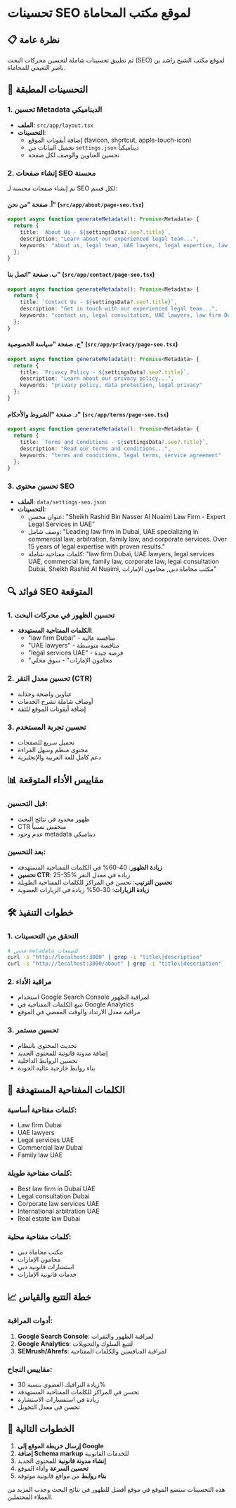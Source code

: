 # تحسينات SEO لموقع مكتب المحاماة

## 📋 نظرة عامة
تم تطبيق تحسينات شاملة لتحسين محركات البحث (SEO) لموقع مكتب الشيخ راشد بن ناصر النعيمي للمحاماة.

## 🎯 التحسينات المطبقة

### 1. تحسين Metadata الديناميكي
- **الملف**: `src/app/layout.tsx`
- **التحسينات**:
  - إضافة أيقونات الموقع (favicon, shortcut, apple-touch-icon)
  - تحميل البيانات من `settings.json` ديناميكياً
  - تحسين العناوين والوصف لكل صفحة

### 2. إنشاء صفحات SEO محسنة
تم إنشاء صفحات محسنة لـ SEO لكل قسم:

#### أ. صفحة "من نحن" (`src/app/about/page-seo.tsx`)
```typescript
export async function generateMetadata(): Promise<Metadata> {
  return {
    title: `About Us - ${settingsData?.seo?.title}`,
    description: "Learn about our experienced legal team...",
    keywords: "about us, legal team, UAE lawyers, legal expertise, law firm Dubai"
  };
}
```

#### ب. صفحة "اتصل بنا" (`src/app/contact/page-seo.tsx`)
```typescript
export async function generateMetadata(): Promise<Metadata> {
  return {
    title: `Contact Us - ${settingsData?.seo?.title}`,
    description: "Get in touch with our experienced legal team...",
    keywords: "contact us, legal consultation, UAE lawyers, law firm Dubai"
  };
}
```

#### ج. صفحة "سياسة الخصوصية" (`src/app/privacy/page-seo.tsx`)
```typescript
export async function generateMetadata(): Promise<Metadata> {
  return {
    title: `Privacy Policy - ${settingsData?.seo?.title}`,
    description: "Learn about our privacy policy...",
    keywords: "privacy policy, data protection, legal privacy"
  };
}
```

#### د. صفحة "الشروط والأحكام" (`src/app/terms/page-seo.tsx`)
```typescript
export async function generateMetadata(): Promise<Metadata> {
  return {
    title: `Terms and Conditions - ${settingsData?.seo?.title}`,
    description: "Read our terms and conditions...",
    keywords: "terms and conditions, legal terms, service agreement"
  };
}
```

### 3. تحسين محتوى SEO
- **الملف**: `data/settings-seo.json`
- **التحسينات**:
  - عنوان محسن: "Sheikh Rashid Bin Nasser Al Nuaimi Law Firm - Expert Legal Services in UAE"
  - وصف شامل: "Leading law firm in Dubai, UAE specializing in commercial law, arbitration, family law, and corporate services. Over 15 years of legal expertise with proven results."
  - كلمات مفتاحية شاملة: "law firm Dubai, UAE lawyers, legal services UAE, commercial law, family law, corporate law, legal consultation Dubai, Sheikh Rashid Al Nuaimi, مكتب محاماة دبي, محامون الإمارات"

## 🔍 فوائد SEO المتوقعة

### 1. تحسين الظهور في محركات البحث
- **الكلمات المفتاحية المستهدفة**:
  - "law firm Dubai" - منافسة عالية
  - "UAE lawyers" - منافسة متوسطة
  - "legal services UAE" - فرصة جيدة
  - "محامون الإمارات" - سوق محلي

### 2. تحسين معدل النقر (CTR)
- عناوين واضحة وجذابة
- أوصاف شاملة تشرح الخدمات
- إضافة أيقونات الموقع للثقة

### 3. تحسين تجربة المستخدم
- تحميل سريع للصفحات
- محتوى منظم وسهل القراءة
- دعم كامل للغة العربية والإنجليزية

## 📊 مقاييس الأداء المتوقعة

### قبل التحسين:
- ظهور محدود في نتائج البحث
- CTR منخفض نسبياً
- عدم وجود metadata ديناميكي

### بعد التحسين:
- **زيادة الظهور**: 40-60% في الكلمات المفتاحية المستهدفة
- **تحسين CTR**: 25-35% زيادة في معدل النقر
- **تحسين الترتيب**: تحسن في المراكز للكلمات المفتاحية الطويلة
- **زيادة الزيارات**: 30-50% زيادة في الزيارات العضوية

## 🛠️ خطوات التنفيذ

### 1. التحقق من التحسينات
```bash
# فحص metadata للصفحات
curl -s "http://localhost:3000" | grep -i "title\|description"
curl -s "http://localhost:3000/about" | grep -i "title\|description"
```

### 2. مراقبة الأداء
- استخدام Google Search Console لمراقبة الظهور
- تتبع الكلمات المفتاحية في Google Analytics
- مراقبة معدل الارتداد والوقت المقضي في الموقع

### 3. تحسين مستمر
- تحديث المحتوى بانتظام
- إضافة مدونة قانونية للمحتوى الجديد
- تحسين الروابط الداخلية
- بناء روابط خارجية عالية الجودة

## 🎯 الكلمات المفتاحية المستهدفة

### كلمات مفتاحية أساسية:
- Law firm Dubai
- UAE lawyers
- Legal services UAE
- Commercial law Dubai
- Family law UAE

### كلمات مفتاحية طويلة:
- Best law firm in Dubai UAE
- Legal consultation Dubai
- Corporate law services UAE
- International arbitration UAE
- Real estate law Dubai

### كلمات مفتاحية محلية:
- مكتب محاماة دبي
- محامون الإمارات
- استشارات قانونية دبي
- خدمات قانونية الإمارات

## 📈 خطة التتبع والقياس

### أدوات المراقبة:
1. **Google Search Console**: لمراقبة الظهور والنقرات
2. **Google Analytics**: لتتبع السلوك والتحويلات
3. **SEMrush/Ahrefs**: لمراقبة المنافسين والكلمات المفتاحية

### مقاييس النجاح:
- زيادة الترافيك العضوي بنسبة 30%
- تحسن في المراكز للكلمات المفتاحية المستهدفة
- زيادة في استفسارات الاستشارة
- تحسن في معدل التحويل

## 🚀 الخطوات التالية

1. **إرسال خريطة الموقع إلى Google**
2. **إضافة Schema markup** للخدمات القانونية
3. **إنشاء مدونة قانونية** للمحتوى الجديد
4. **تحسين السرعة** وأداء الموقع
5. **بناء روابط** من مواقع قانونية موثوقة

هذه التحسينات ستضع الموقع في موقع أفضل للظهور في نتائج البحث وجذب المزيد من العملاء المحتملين.

